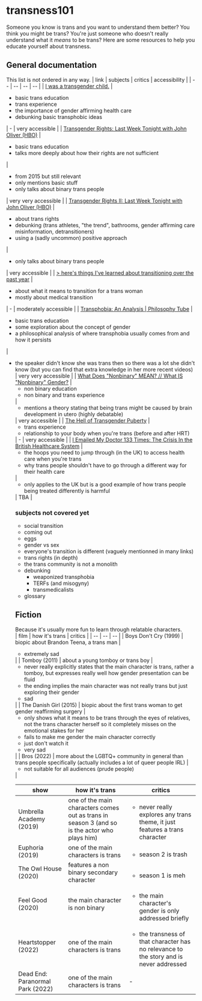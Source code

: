 # transness101
Someone you know is trans and you want to understand them better? You think you might be trans? You're just someone who doesn't really understand what it *means* to be trans? Here are some resources to help you educate yourself about transness.  

## General documentation  
This list is not ordered in any way.
| link | subjects | critics | accessibility |
| -- | -- | -- | -- |
| [I was a transgender child.](https://www.youtube.com/watch?v=a4r0CoXsGmk) | <ul><li>basic trans education</li> <li>trans experience</li> <li>the importance of gender affirming health care</li> <li>debunking basic transphobic ideas</li> </ul> | - | very accessible |
| [Transgender Rights: Last Week Tonight with John Oliver (HBO)](https://www.youtube.com/watch?v=hmoAX9f6MOc) | <ul><li>basic trans education</li> <li>talks more deeply about how their rights are not sufficient</li></ul> | <ul><li>from 2015 but still relevant</li> <li>only mentions basic stuff</li> <li>only talks about binary trans people</li></ul> | very very accessible |
| [Transgender Rights II: Last Week Tonight with John Oliver (HBO)](https://www.youtube.com/watch?v=Ns8NvPPHX5Y) | <ul><li>about trans rights</li> <li>debunking (trans athletes, "the trend", bathrooms, gender affirming care misinformation, detransitioners)</li> <li>using a (sadly uncommon) positive approach</li></ul> | <ul><li>only talks about binary trans people</li></ul> | very accessible |
| [> here's things I've learned about transitioning over the past year](https://twitter.com/Ranting_Trans/status/1327395931583463424) | <ul><li>about what it means to transition for a trans woman</li> <li>mostly about medical transition</li></ul> | - | moderately accessible |
| [Transphobia: An Analysis \| Philosophy Tube](https://www.youtube.com/watch?v=yCxqdhZkxCo) | <ul><li>basic trans education</li> <li>some exploration about the concept of gender</li> <li>a philosophical analysis of where transphobia usually comes from and how it persists</li></ul> | <ul><li>the speaker didn't know she was trans then so there was a lot she didn't know (but you can find that extra knowledge in her more recent videos) | very very accessible |
| [What Does "Nonbinary" MEAN? // What IS "Nonbinary" Gender?](https://www.youtube.com/watch?v=ZGQIrYlvrrs) | <ul><li>non binary education</li> <li>non binary and trans experience</li></ul> | <ul><li>mentions a theory stating that being trans might be caused by brain development in utero (highly debatable)</li></ul> | very accessible |
| [The Hell of Transgender Puberty](https://www.youtube.com/watch?v=O7lWZxG8Fiw) | <ul><li>trans experience</li> <li>relationship to your body when you're trans (before and after HRT)</li></ul> | - | very accessible |
| [I Emailed My Doctor 133 Times: The Crisis In the British Healthcare System](https://www.youtube.com/watch?v=v1eWIshUzr8) | <ul><li>the hoops you need to jump through (in the UK) to access health care when you're trans</li> <li>why trans people shouldn't have to go through a different way for their health care</li></ul> | <ul><li>only applies to the UK but is a good example of how trans people being treated differently is harmful</li></ul> | TBA |
### subjects not covered yet  
- social transition  
- coming out  
- eggs  
- gender vs sex  
- everyone's transition is different (vaguely mentionned in many links)  
- trans rights (in depth)  
- the trans community is not a monolith  
- debunking
  - weaponized transphobia
  - TERFs (and misogyny)
  - transmedicalists
- glossary
## Fiction  
Because it's usually more fun to learn through relatable characters.  
| film | how it's trans | critics |
| -- | -- | -- |
| Boys Don't Cry (1999) | biopic about Brandon Teena, a trans man | <ul><li>extremely sad</li></ul> |
| Tomboy (2011) | about a young tomboy or trans boy | <ul><li>never really explicitly states that the main character is trans, rather a tomboy, but expresses really well how gender presentation can be fluid</li> <li>the ending implies the main character was not really trans but just exploring their gender</li> <li>sad</li></ul> |
| The Danish Girl (2015) | biopic about the first trans woman to get gender reaffirming surgery | <ul><li>only shows what it means to be trans through the eyes of relatives, not the trans character herself so it completely misses on the emotional stakes for her</li> <li>fails to make me gender the main character correctly</li> <li>just don't watch it</li> <li>very sad</li></ul> |
| Bros (2022) | more about the LGBTQ+ community in general than trans people specifically (actually includes a lot of queer people IRL) | <ul><li>not suitable for all audiences (prude people)</li></ul> |

| show | how it's trans | critics |
| -- | -- | -- |
| Umbrella Academy (2019) | one of the main characters comes out as trans in season 3 (and so is the actor who plays him) | <ul><li>never really explores any trans theme, it just features a trans character</li></ul> |
| Euphoria (2019) | one of the main characters is trans | <ul><li>season 2 is trash</li></ul> |
| The Owl House (2020) | features a non binary secondary character | <ul><li>season 1 is meh</li></ul> |
| Feel Good (2020) | the main character is non binary | <ul><li>the main character's gender is only addressed briefly</li></ul> |
| Heartstopper (2022) | one of the main characters is trans | <ul><li>the transness of that character has no relevance to the story and is never addressed</li></ul> |
| Dead End: Paranormal Park (2022) | one of the main characters is trans | - |
